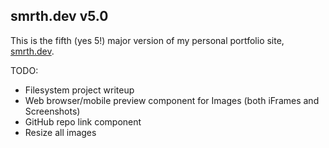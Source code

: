 ## smrth.dev v5.0

This is the fifth (yes 5!) major version of my personal portfolio site, [smrth.dev](https://smrth.dev).

TODO:

- Filesystem project writeup
- Web browser/mobile preview component for Images (both iFrames and Screenshots)
- GitHub repo link component
- Resize all images
